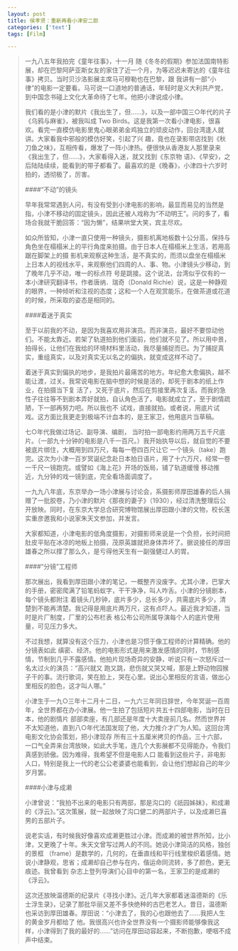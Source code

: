 ```yaml
---
layout: post
title: 侯孝贤：重新再看小津安二郎
categories: ['text']
tags: [Film]

---
```


> 一九八五年我拍完《童年往事》，十一月 随《冬冬的假期》参加法国南特影展，却在巴黎阿萨亚斯女友的家住了近一个月，为等迟迟未寄达的《童年往事》拷贝。当时贝沙洛影展主席马可穆勒也在巴黎，跟 我讲有一部“小律”的电影一定要看。马可说一口道地的普通话，年轻时是义大利共产党，到中国念书碰上文化大革命待了七年。他把小津说成小律。
> 
> 我们看的是小津的默片《我出生了，但……》，以及一部中国三○年代的片子《乌鸦与麻雀》，被我叫成 Two Birds。这是我第一次看小津电影，很喜欢。看完一直模仿电影里鬼心眼弟弟金鸡独立的顽皮动作，回台湾逢人就讲。大家看我中邪般的模仿好笑，引起了兴 趣，竟也在录影带店找到《秋刀鱼之味》，互相传看，爆发了一阵小津热。便很快从香港友人那里录来《我出生了，但……》，大家看得入迷，就又找到《东京物 语》、《早安》，之后陆陆续续，能看到的带子都看了。最喜欢的是《晚春》，小津四十六岁时拍的，透彻极了，厉害。
> 
> ####“不动”的镜头
> 
> 早年我常常遇到人问，有没有受到小津电影的影响，最显而易见的当然是指，小津不移动的固定镜头，因此还被人戏称为“不动明王”。问的多了，看场合我就干脆回答：“因为懒”，结果哄堂大笑，宾主尽欢。
> 
> 如众所皆知，小津一直只使用一种镜头，摄影机离地板数十公分高，保持与角色坐在榻榻米上的平行角度来拍摄。由于日本人在榻榻米上生活，若用高踞在脚架上的摄 影机来观察这种生活，是不真实的，而须以盘坐在榻榻米上日本人的视线水平，来观察他们四周的人、事、物。小津镜头少移动，到了晚年几乎不动，唯一的标点符 号是跳接。这个说法，台湾似乎仅有的一本小津研究翻译书，作者唐纳．瑞奇（Donald Richie）说，这是一种静观的眼界，一种倾听和注视的态度；这和一个人在观赏能乐，在做茶道或花道的时候，所采取的姿态是相同的。
> 
> ####着迷于真实
> 
> 至于以前我的不动，是因为我喜欢用非演员。而非演员，最好不要惊动他们。不能太靠近。若架了轨道拍到他们面前，他们就不见了。所以用中景，拍得长，让他们在我给的环境材料里活动，我尽量捕捉而已。为了捕捉真实，重组真实，以及对真实无以名之的偏执，就变成这样不动了。
> 
> 着迷于真实到偏执的地步，是我拍片最痛苦的地方。年纪愈大愈偏执，越不能让渡，过关。我常说电影在脑中想的时候是活的，却死于剧本的纸上作业，在拍摄当下复 活了，又死于底片，然后在剪接里再次复活。而我的急性子往往等不到剧本弄好就拍，自认角色活了，电影就成立了，至于剧情疏陋，下一部再努力吧。所以我也不 试戏，直接就拍。或者说，用底片试戏。这方面比我更走到极端不计血本的，是王家卫，他用底片当草稿。
> 
> 七○年代我做过场记、副导演、编剧， 当时拍一部电影约用两万五千尺底片。（一部九十分钟的电影是八千一百尺。）我开始执导以后，就自觉的不要被底片绑住，大概用到四万尺，每每一卷四百尺让它 一个镜头（take）跑完。这次为小津一百岁冥诞纪念赴日本拍日语片，用了十六万尺，经常一卷一千尺一镜跑完。或譬如《海上花》开场的饭局，铺了轨道缓慢 移动推近，九分钟的戏一镜到底，完全看场面调度了。
> 
> 一九九八年底，东京举办一场小津展与讨论会，系摄影师厚田雄春的后人捐赠了一批胶卷，乃小津的默片《那夜的妻子》（1930），经过清洗整理后公开放映。同时，在东京大学总合研究博物馆展出厚田跟小津的文物，校长莲实重彦邀我和小说家朱天文参加，并发言。
> 
> 大家都知道，小津电影的低角度摄影，对摄影师来说是一个负担，长时间把肚皮平贴在冰凉的地板上拍摄，茂原英雄就把身体弄坏了。据说接任的厚田雄春之所以撑了那么久，是亏得他天生有一副强健过人的胃。
> 
> ####“分镜”工程师
> 
> 那次展出，我看到厚田跟小津的笔记，一概整齐没废字。尤其小津，巴掌大的手册，密密爬满了铅笔蚂蚁字，干干净净，叫人咋舌。小津的分镜剧本，每个镜头都附注 着镜头几秒钟，底片多少，总长多少，共需底片多少，清楚到不能再清楚。我记得是用底片两万尺，这有点吓人。最近我才知道，当时是片厂制度，厂里的公布栏表 格公布公司所属导演每个人的底片使用量，可见压力多大。
> 
> 不过我想，就算没有这个压力，小津也是习惯于像工程师的计算精确。他的分镜表如此 缜密、经济。他的电影形式是用来激发感情的同时，节制感情，节制到几乎不露感情。他拍片现场奇异的安静，听说只有一次怒斥过一名太过火的演员：“高兴就又 跑又跳，悲伤就又哭又喊，那是上野动物园猴子干的事。流行歌词，笑在脸上，哭在心里。说出心里相反的言语，做出心里相反的脸色，这才叫人哪。”
> 
> 小津生于一九○三年十二月十二日，一九六三年同日辞世，今年冥诞一百周年，全世界都在办小津展。他一生拍了包括短片共五十四部电影，当时在日本，他的剧情片 部部卖座，有几部还是年度十大卖座前几名。然而世界并不太知道他，直到八○年代法国发现了他，大力推介才广为人知。这回台湾电影文化协会策划，把小津现存 所有三十五厘米拷贝的作品，三十六部，一口气全弄来台湾放映，如此大手笔，连几个大影展都不见得能办，令我们真感到骄傲。因为难得，我希望不但是电影人口 能看到这些片子，非电影人口，特别是我上一代的老公公老婆婆也能看到，会让他们想起自己的年少岁月罢。
> 
> ####小津与成濑
> 
> 小津曾说：“我拍不出来的电影只有两部，那是沟口的《祇园姊妹》，和成濑的《浮云》。”这次策展，就一起放映了沟口健二的两部片子，以及成濑巳喜男的五部片子。
> 
> 说老实话，有时候我好像喜欢成濑更胜过小津。而成濑的被世界所知，比小津，又更晚了十年。朱天文曾写过两人的不同。她说小津简洁的风格，独创的景框 （frame）是数学的，几何的，在垂直线和平行线里梭织着感情。她说小津静观，思省；成濑却自己参与在内，偕运命同流转，多了颜色，更无痕迹。我曾看到 杂志上登列导演们心目中的第一名，王家卫的是成濑的《浮云》。
> 
> 这次还放映温德斯的纪录片《寻找小津》。近几年大家都着迷温德斯的《乐士浮生录》，记录了那批华丽又差不多快绝种的古巴老艺人。昔日，温德斯也采访到厚田雄春。厚田说：“小津去了，我的心也跟他去了……我把人生的黄金岁月都给了 他。我很高兴也许全世界没有一个摄影师能够像我这样，小津得到了我的最好的……”访问在厚田动容起来，不断抱歉，哽咽不成声中结束。